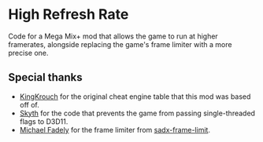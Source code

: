 # High Refresh Rate

Code for a Mega Mix+ mod that allows the game to run at higher framerates, alongside replacing the game's frame limiter with a more precise one.

## Special thanks

 - [KingKrouch](https://github.com/KingKrouch) for the original cheat engine table that this mod was based off of.
 - [Skyth](https://github.com/blueskythlikesclouds) for the code that prevents the game from passing single-threaded flags to D3D11.
 - [Michael Fadely](https://github.com/michael-fadely) for the frame limiter from [sadx-frame-limit](https://github.com/michael-fadely/sadx-frame-limit).
